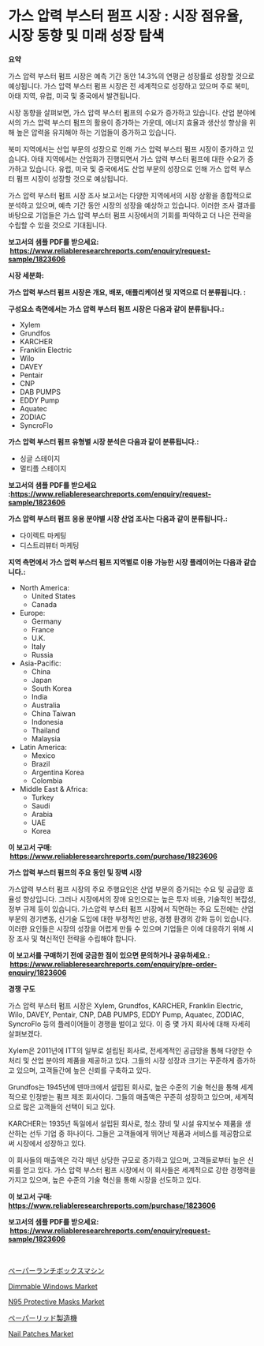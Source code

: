 <p><h1>가스 압력 부스터 펌프 시장 : 시장 점유율, 시장 동향 및 미래 성장 탐색</h1></p><p><strong>요약</strong></p>
<p><p>가스 압력 부스터 펌프 시장은 예측 기간 동안 14.3%의 연평균 성장률로 성장할 것으로 예상됩니다. 가스 압력 부스터 펌프 시장은 전 세계적으로 성장하고 있으며 주로 북미, 아태 지역, 유럽, 미국 및 중국에서 발견됩니다.</p><p>시장 동향을 살펴보면, 가스 압력 부스터 펌프의 수요가 증가하고 있습니다. 산업 분야에서의 가스 압력 부스터 펌프의 활용이 증가하는 가운데, 에너지 효율과 생산성 향상을 위해 높은 압력을 유지해야 하는 기업들이 증가하고 있습니다.</p><p>북미 지역에서는 산업 부문의 성장으로 인해 가스 압력 부스터 펌프 시장이 증가하고 있습니다. 아태 지역에서는 산업화가 진행되면서 가스 압력 부스터 펌프에 대한 수요가 증가하고 있습니다. 유럽, 미국 및 중국에서도 산업 부문의 성장으로 인해 가스 압력 부스터 펌프 시장이 성장할 것으로 예상됩니다.</p><p>가스 압력 부스터 펌프 시장 조사 보고서는 다양한 지역에서의 시장 상황을 종합적으로 분석하고 있으며, 예측 기간 동안 시장의 성장을 예상하고 있습니다. 이러한 조사 결과를 바탕으로 기업들은 가스 압력 부스터 펌프 시장에서의 기회를 파악하고 더 나은 전략을 수립할 수 있을 것으로 기대됩니다.</p></p>
<p><strong>보고서의 샘플 PDF를 받으세요: &nbsp;<a href="https://www.reliableresearchreports.com/enquiry/request-sample/1823606">https://www.reliableresearchreports.com/enquiry/request-sample/1823606</a></strong></p>
<p><strong>시장 세분화:</strong></p>
<p><strong> 가스 압력 부스터 펌프 시장은 개요, 배포, 애플리케이션 및 지역으로 더 분류됩니다. :</strong></p>
<p><strong>구성요소 측면에서는 가스 압력 부스터 펌프 시장은 다음과 같이 분류됩니다.:</strong></p>
<p><ul><li>Xylem</li><li>Grundfos</li><li>KARCHER</li><li>Franklin Electric</li><li>Wilo</li><li>DAVEY</li><li>Pentair</li><li>CNP</li><li>DAB PUMPS</li><li>EDDY Pump</li><li>Aquatec</li><li>ZODIAC</li><li>SyncroFlo</li></ul></p>
<p><strong> 가스 압력 부스터 펌프 유형별 시장 분석은 다음과 같이 분류됩니다.:</strong></p>
<p><ul><li>싱글 스테이지</li><li>멀티플 스테이지</li></ul></p>
<p><strong>보고서의 샘플 PDF를 받으세요 :<a href="https://www.reliableresearchreports.com/enquiry/request-sample/1823606">https://www.reliableresearchreports.com/enquiry/request-sample/1823606</a></strong></p>
<p><strong> 가스 압력 부스터 펌프 응용 분야별 시장 산업 조사는 다음과 같이 분류됩니다.:</strong></p>
<p><ul><li>다이렉트 마케팅</li><li>디스트리뷰터 마케팅</li></ul></p>
<p><strong>지역 측면에서 가스 압력 부스터 펌프 지역별로 이용 가능한 시장 플레이어는 다음과 같습니다.:</strong></p>
<p><ul>
    <li>
        North America:
        <ul>
            <li>United States</li>
            <li>Canada</li>
        </ul>
    </li>
    <li>
        Europe:
        <ul>
            <li>Germany</li>
            <li>France</li>
            <li>U.K.</li>
            <li>Italy</li>
            <li>Russia</li>
        </ul>
    </li>
    <li>
        Asia-Pacific:
        <ul>
            <li>China</li>
            <li>Japan</li>
            <li>South Korea</li>
            <li>India</li>
            <li>Australia</li>
            <li>China Taiwan</li>
            <li>Indonesia</li>
            <li>Thailand</li>
            <li>Malaysia</li>
        </ul>
    </li>
    <li>
        Latin America:
        <ul>
            <li>Mexico</li>
            <li>Brazil</li>
            <li>Argentina Korea</li>
            <li>Colombia</li>
        </ul>
    </li>
    <li>
        Middle East & Africa:
        <ul>
            <li>Turkey</li>
            <li>Saudi</li>
            <li>Arabia</li>
            <li>UAE</li>
            <li>Korea</li>
        </ul>
    </li>
    </ul></p>
<p><strong>이 보고서 구매: &nbsp;<a href="https://www.reliableresearchreports.com/purchase/1823606">https://www.reliableresearchreports.com/purchase/1823606</a></strong></p>
<p><strong>가스 압력 부스터 펌프의 주요 동인 및 장벽 시장</strong></p>
<p><p>가스압력 부스터 펌프 시장의 주요 주행요인은 산업 부문의 증가되는 수요 및 공급망 효율성 향상입니다. 그러나 시장에서의 장애 요인으로는 높은 투자 비용, 기술적인 복잡성, 정부 규제 등이 있습니다. 가스압력 부스터 펌프 시장에서 직면하는 주요 도전에는 산업 부문의 경기변동, 신기술 도입에 대한 부정적인 반응, 경쟁 환경의 강화 등이 있습니다. 이러한 요인들은 시장의 성장을 어렵게 만들 수 있으며 기업들은 이에 대응하기 위해 시장 조사 및 혁신적인 전략을 수립해야 합니다.</p></p>
<p><strong>이 보고서를 구매하기 전에 궁금한 점이 있으면 문의하거나 공유하세요.: &nbsp;<a href="https://www.reliableresearchreports.com/enquiry/pre-order-enquiry/1823606">https://www.reliableresearchreports.com/enquiry/pre-order-enquiry/1823606</a></strong></p>
<p><strong>경쟁 구도</strong></p>
<p><p>가스 압력 부스터 펌프 시장은 Xylem, Grundfos, KARCHER, Franklin Electric, Wilo, DAVEY, Pentair, CNP, DAB PUMPS, EDDY Pump, Aquatec, ZODIAC, SyncroFlo 등의 플레이어들이 경쟁을 벌이고 있다. 이 중 몇 가지 회사에 대해 자세히 살펴보겠다.</p><p>Xylem은 2011년에 ITT의 일부로 설립된 회사로, 전세계적인 공급망을 통해 다양한 수처리 및 산업 분야의 제품을 제공하고 있다. 그들의 시장 성장과 크기는 꾸준하게 증가하고 있으며, 고객들간에 높은 신뢰를 구축하고 있다.</p><p>Grundfos는 1945년에 덴마크에서 설립된 회사로, 높은 수준의 기술 혁신을 통해 세계적으로 인정받는 펌프 제조 회사이다. 그들의 매출액은 꾸준히 성장하고 있으며, 세계적으로 많은 고객들의 선택이 되고 있다.</p><p>KARCHER는 1935년 독일에서 설립된 회사로, 청소 장비 및 시설 유지보수 제품을 생산하는 선두 기업 중 하나이다. 그들은 고객들에게 뛰어난 제품과 서비스를 제공함으로써 시장에서 성장하고 있다.</p><p>이 회사들의 매출액은 각각 매년 상당한 규모로 증가하고 있으며, 고객들로부터 높은 신뢰를 얻고 있다. 가스 압력 부스터 펌프 시장에서 이 회사들은 세계적으로 강한 경쟁력을 가지고 있으며, 높은 수준의 기술 혁신을 통해 시장을 선도하고 있다.</p></p>
<p><strong>이 보고서 구매: &nbsp; <a href="https://www.reliableresearchreports.com/purchase/1823606">https://www.reliableresearchreports.com/purchase/1823606</a></strong></p>
<p><strong>보고서의 샘플 PDF를 받으세요: &nbsp;<a href="https://www.reliableresearchreports.com/enquiry/request-sample/1823606">https://www.reliableresearchreports.com/enquiry/request-sample/1823606</a></strong><strong></strong></p>
<p>&nbsp;</p>
<p><p><a href="https://github.com/zekaoe592392/Market-Research-Report-List-1/blob/main/56905115066.md">ペーパーランチボックスマシン</a></p><p><a href="https://github.com/RickHolmes3/Market-Research-Report-List-4/blob/main/dimmable-windows-market.md">Dimmable Windows Market</a></p><p><a href="https://issuu.com/reportprime-2/docs/n95-protective-masks-market-size-2030.pptx">N95 Protective Masks Market</a></p><p><a href="https://github.com/cnnriuez22368/Market-Research-Report-List-1/blob/main/23394485067.md">ペーパーリッド製造機</a></p><p><a href="https://github.com/Krish2023na/Market-Research-Report-List-3/blob/main/nail-patches-market.md">Nail Patches Market</a></p></p>
